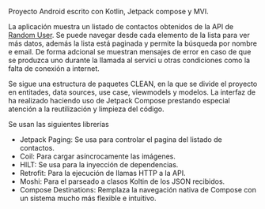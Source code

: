 Proyecto Android escrito con Kotlin, Jetpack compose y MVI.

La aplicación muestra un listado de contactos obtenidos de la API de [Random User](https://randomuser.me). Se puede navegar desde cada elemento de la lista para ver más datos, además la lista está paginada y permite la búsqueda por nombre e email. De forma adcional se muestran mensajes de error en caso de que se produzca uno durante la llamada al servici u otras condiciones como la falta de conexión a internet.

Se sigue una estructura de paquetes CLEAN, en la que se divide el proyecto en entitades, data sources, use case, viewmodels y modelos. La interfaz de ha realizado haciendo uso de Jetpack Compose prestando especial atención a la reutilización y limpieza del código. 

Se usan las siguientes librerías
- Jetpack Paging: Se usa para controlar el pagina del listado de contactos.
- Coil: Para cargar asíncrocamente las imágenes.
- HILT: Se usa para la inyección de dependencias.
- Retrofit: Para la ejecución de llamas HTTP a la API.
- Moshi: Para el parseado a clasos Koltin de los JSON recibidos.
- Compose Destinations: Remplaza la navegación nativa de Compose con un sistema mucho más flexible e intuitivo.
